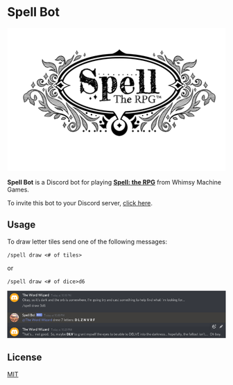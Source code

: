 # Spell Bot

<p align="center">
  <img src="resources/media/spell-logo-transparent.png"  alt="Spell: the RPG Logo" />
</p>

**Spell Bot** is a Discord bot for playing [__**Spell: the RPG**__](https://whimsymachinegames.com/2019/08/29/spell-the-rpg/) from Whimsy Machine Games.

To invite this bot to your Discord server, [click here](https://discord.com/api/oauth2/authorize?client_id=736909104848568410&permissions=2048&scope=bot).

## Usage
To draw letter tiles send one of the following messages:
```
/spell draw <# of tiles>
```
 or
```
/spell draw <# of dice>d6
```

<img src="resources/media/spell-bot-example.png" alt="Usage Example" />

## License

[MIT](https://github.com/WilianZilv/reactron/blob/master/LICENSE)